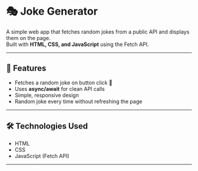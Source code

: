 # 🎭 Joke Generator

A simple web app that fetches random jokes from a public API and displays them on the page.  
Built with **HTML, CSS, and JavaScript** using the Fetch API.

---

## 🚀 Features
- Fetches a random joke on button click 🎉
- Uses **async/await** for clean API calls
- Simple, responsive design
- Random joke every time without refreshing the page

---

## 🛠️ Technologies Used
- HTML
- CSS
- JavaScript (Fetch API)

---


